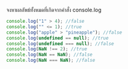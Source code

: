 จงหาผลลัพธ์ทั้งหมดที่เกิดจากคำสั่ง console.log

```js
console.log("1" > 4); //false
console.log("" <= 1); //true
console.log("apple" > "pineapple"); //false
console.log(undefined == null); //true
console.log(undefined === null); //false
console.log(NaN !== 2); //true
console.log(NaN == NaN); //false
console.log(NaN === NaN); //false
```
